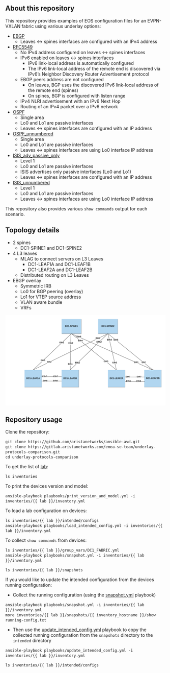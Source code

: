 ## About this repository

This repository provides examples of EOS configuration files for an EVPN-VXLAN fabric using various underlay options:
- [EBGP](inventories/ebgp)
  - Leaves <-> spines interfaces are configured with an IPv4 address
- [RFC5549](inventories/rfc5549)
  - No IPv4 address configured on leaves <-> spines interfaces
  - IPv6 enabled on leaves <-> spines interfaces
    - IPv6 link-local address is automatically configured
    - The IPv6 link-local address of the remote end is discovered via IPv6’s Neighbor Discovery Router Advertisement protocol
  - EBGP peers address are not configured
    - On leaves, BGP uses the discovered IPv6 link-local address of the remote end (spines)
    - On spines, BGP is configured with listen range
  - IPv4 NLRI advertisement with an IPv6 Next Hop
  - Routing of an IPv4 packet over a IPv6 network
- [OSPF](inventories/ospf)
  - Single area
  - Lo0 and Lo1 are passive interfaces
  - Leaves <-> spines interfaces are configured with an IP address
- [OSPF_unnumbered](inventories/ospf_unnumbered)
  - Single area
  - Lo0 and Lo1 are passive interfaces
  - Leaves <-> spines interfaces are using Lo0 interface IP address
- [ISIS_adv_passive_only](inventories/ISIS_adv_passive_only)
  - Level 1
  - Lo0 and Lo1 are passive interfaces
  - ISIS advertises only passive interfaces (Lo0 and Lo1)
  - Leaves <-> spines interfaces are configured with an IP address
- [ISIS_unnumbered](inventories/ISIS_unnumbered)
  - Level 1
  - Lo0 and Lo1 are passive interfaces
  - Leaves <-> spines interfaces are using Lo0 interface IP address

This repository also provides various `show commands` output for each scenario.

## Topology details

- 2 spines
  - DC1-SPINE1 and DC1-SPINE2
- 4 L3 leaves
  - MLAG to connect servers on L3 Leaves
    - DC1-LEAF1A and DC1-LEAF1B
    - DC1-LEAF2A and DC1-LEAF2B
  - Distributed routing on L3 Leaves
- EBGP overlay
  - Symmetric IRB
  - Lo0 for BGP peering (overlay)
  - Lo1 for VTEP source address
  - VLAN aware bundle
  - VRFs

![lab.png](lab.png)

## Repository usage

Clone the repository:
```
git clone https://github.com/aristanetworks/ansible-avd.git
git clone https://gitlab.aristanetworks.com/emea-se-team/underlay-protocols-comparison.git
cd underlay-protocols-comparison
```

To get the list of [lab](inventories):
```
ls inventories
```

To print the devices version and model:
```
ansible-playbook playbooks/print_version_and_model.yml -i inventories/{{ lab }}/inventory.yml
```

To load a lab configuration on devices:
```
ls inventories/{{ lab }}/intended/configs
ansible-playbook playbooks/load_intended_config.yml -i inventories/{{ lab }}/inventory.yml
```

To collect `show commands` from devices:
```
ls inventories/{{ lab }}/group_vars/DC1_FABRIC.yml
ansible-playbook playbooks/snapshot.yml -i inventories/{{ lab }}/inventory.yml
```
```
ls inventories/{{ lab }}/snapshots
```

If you would like to update the intended configuration from the devices running configuration:
- Collect the running configuration (using the [snapshot.yml](playbooks/snapshot.yml) playbook)
```
ansible-playbook playbooks/snapshot.yml -i inventories/{{ lab }}/inventory.yml
more inventories/{{ lab }}/snapshots/{{ inventory_hostname }}/show running-config.txt
```
- Then use the [update_intended_config.yml](playbooks/update_intended_config.yml) playbook to copy the collected running configuration from the `snapshots` directory to the `intended` directory
```
ansible-playbook playbooks/update_intended_config.yml -i inventories/{{ lab }}/inventory.yml
```
```
ls inventories/{{ lab }}/intended/configs
```
